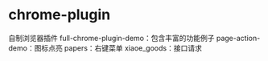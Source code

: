 # chrome-plugin
自制浏览器插件
full-chrome-plugin-demo：包含丰富的功能例子
page-action-demo：图标点亮
papers：右键菜单
xiaoe_goods：接口请求